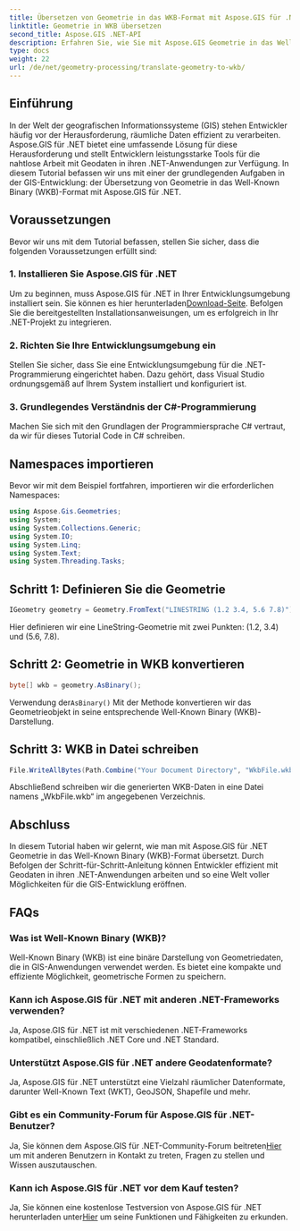 ```yaml
---
title: Übersetzen von Geometrie in das WKB-Format mit Aspose.GIS für .NET
linktitle: Geometrie in WKB übersetzen
second_title: Aspose.GIS .NET-API
description: Erfahren Sie, wie Sie mit Aspose.GIS Geometrie in das Well-Known Binary (WKB)-Format in .NET-Anwendungen übersetzen und eine nahtlose Verarbeitung räumlicher Daten ermöglichen.
type: docs
weight: 22
url: /de/net/geometry-processing/translate-geometry-to-wkb/
---
```

## Einführung
In der Welt der geografischen Informationssysteme (GIS) stehen Entwickler häufig vor der Herausforderung, räumliche Daten effizient zu verarbeiten. Aspose.GIS für .NET bietet eine umfassende Lösung für diese Herausforderung und stellt Entwicklern leistungsstarke Tools für die nahtlose Arbeit mit Geodaten in ihren .NET-Anwendungen zur Verfügung. In diesem Tutorial befassen wir uns mit einer der grundlegenden Aufgaben in der GIS-Entwicklung: der Übersetzung von Geometrie in das Well-Known Binary (WKB)-Format mit Aspose.GIS für .NET.
## Voraussetzungen
Bevor wir uns mit dem Tutorial befassen, stellen Sie sicher, dass die folgenden Voraussetzungen erfüllt sind:
### 1. Installieren Sie Aspose.GIS für .NET
 Um zu beginnen, muss Aspose.GIS für .NET in Ihrer Entwicklungsumgebung installiert sein. Sie können es hier herunterladen[Download-Seite](https://releases.aspose.com/gis/net/). Befolgen Sie die bereitgestellten Installationsanweisungen, um es erfolgreich in Ihr .NET-Projekt zu integrieren.
### 2. Richten Sie Ihre Entwicklungsumgebung ein
Stellen Sie sicher, dass Sie eine Entwicklungsumgebung für die .NET-Programmierung eingerichtet haben. Dazu gehört, dass Visual Studio ordnungsgemäß auf Ihrem System installiert und konfiguriert ist.
### 3. Grundlegendes Verständnis der C#-Programmierung
Machen Sie sich mit den Grundlagen der Programmiersprache C# vertraut, da wir für dieses Tutorial Code in C# schreiben.

## Namespaces importieren
Bevor wir mit dem Beispiel fortfahren, importieren wir die erforderlichen Namespaces:
```csharp
using Aspose.Gis.Geometries;
using System;
using System.Collections.Generic;
using System.IO;
using System.Linq;
using System.Text;
using System.Threading.Tasks;
```
## Schritt 1: Definieren Sie die Geometrie
```csharp
IGeometry geometry = Geometry.FromText("LINESTRING (1.2 3.4, 5.6 7.8)");
```
Hier definieren wir eine LineString-Geometrie mit zwei Punkten: (1.2, 3.4) und (5.6, 7.8).
## Schritt 2: Geometrie in WKB konvertieren
```csharp
byte[] wkb = geometry.AsBinary();
```
 Verwendung der`AsBinary()` Mit der Methode konvertieren wir das Geometrieobjekt in seine entsprechende Well-Known Binary (WKB)-Darstellung.
## Schritt 3: WKB in Datei schreiben
```csharp
File.WriteAllBytes(Path.Combine("Your Document Directory", "WkbFile.wkb"), wkb);
```
Abschließend schreiben wir die generierten WKB-Daten in eine Datei namens „WkbFile.wkb“ im angegebenen Verzeichnis.

## Abschluss
In diesem Tutorial haben wir gelernt, wie man mit Aspose.GIS für .NET Geometrie in das Well-Known Binary (WKB)-Format übersetzt. Durch Befolgen der Schritt-für-Schritt-Anleitung können Entwickler effizient mit Geodaten in ihren .NET-Anwendungen arbeiten und so eine Welt voller Möglichkeiten für die GIS-Entwicklung eröffnen.
## FAQs
### Was ist Well-Known Binary (WKB)?
Well-Known Binary (WKB) ist eine binäre Darstellung von Geometriedaten, die in GIS-Anwendungen verwendet werden. Es bietet eine kompakte und effiziente Möglichkeit, geometrische Formen zu speichern.
### Kann ich Aspose.GIS für .NET mit anderen .NET-Frameworks verwenden?
Ja, Aspose.GIS für .NET ist mit verschiedenen .NET-Frameworks kompatibel, einschließlich .NET Core und .NET Standard.
### Unterstützt Aspose.GIS für .NET andere Geodatenformate?
Ja, Aspose.GIS für .NET unterstützt eine Vielzahl räumlicher Datenformate, darunter Well-Known Text (WKT), GeoJSON, Shapefile und mehr.
### Gibt es ein Community-Forum für Aspose.GIS für .NET-Benutzer?
 Ja, Sie können dem Aspose.GIS für .NET-Community-Forum beitreten[Hier](https://forum.aspose.com/c/gis/33) um mit anderen Benutzern in Kontakt zu treten, Fragen zu stellen und Wissen auszutauschen.
### Kann ich Aspose.GIS für .NET vor dem Kauf testen?
 Ja, Sie können eine kostenlose Testversion von Aspose.GIS für .NET herunterladen unter[Hier](https://releases.aspose.com/) um seine Funktionen und Fähigkeiten zu erkunden.